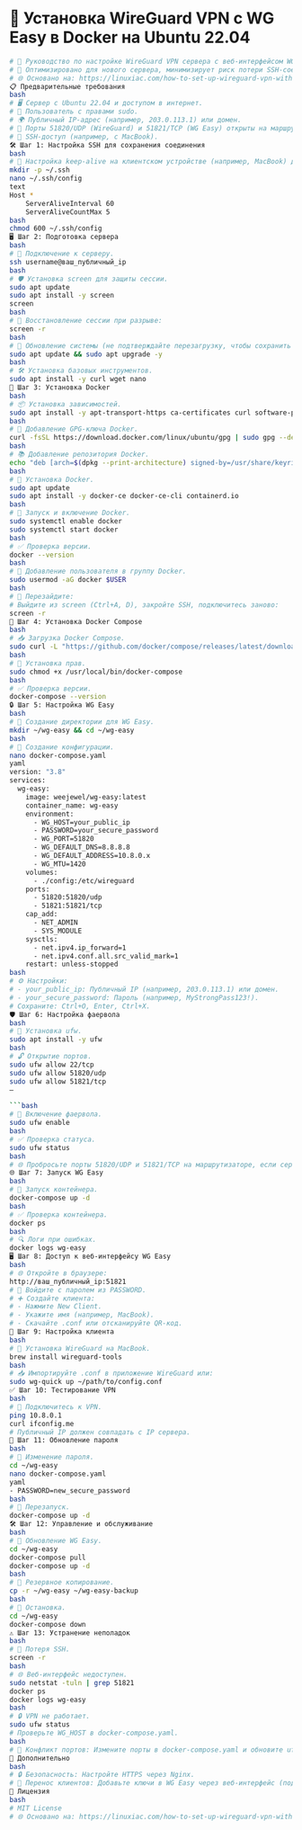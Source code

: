 # 🚀 Установка WireGuard VPN с WG Easy в Docker на Ubuntu 22.04

```bash
# 📝 Руководство по настройке WireGuard VPN сервера с веб-интерфейсом WG Easy на Ubuntu 22.04 в Docker.
# 🔐 Оптимизировано для нового сервера, минимизирует риск потери SSH-соединения.
# 🌐 Основано на: https://linuxiac.com/how-to-set-up-wireguard-vpn-with-docker/
📋 Предварительные требования
bash
# 🖥️ Сервер с Ubuntu 22.04 и доступом в интернет.
# 👤 Пользователь с правами sudo.
# 🌍 Публичный IP-адрес (например, 203.0.113.1) или домен.
# 🔌 Порты 51820/UDP (WireGuard) и 51821/TCP (WG Easy) открыты на маршрутизаторе/фаерволе.
# 📡 SSH-доступ (например, с MacBook).
🛠️ Шаг 1: Настройка SSH для сохранения соединения
bash
# 📡 Настройка keep-alive на клиентском устройстве (например, MacBook) для стабильного SSH.
mkdir -p ~/.ssh
nano ~/.ssh/config
text
Host *
    ServerAliveInterval 60
    ServerAliveCountMax 5
bash
chmod 600 ~/.ssh/config
🖥️ Шаг 2: Подготовка сервера
bash
# 🔗 Подключение к серверу.
ssh username@ваш_публичный_ip
bash
# 🛡️ Установка screen для защиты сессии.
sudo apt update
sudo apt install -y screen
screen
bash
# 🔄 Восстановление сессии при разрыве:
screen -r
bash
# 🔧 Обновление системы (не подтверждайте перезагрузку, чтобы сохранить SSH).
sudo apt update && sudo apt upgrade -y
bash
# 🛠️ Установка базовых инструментов.
sudo apt install -y curl wget nano
🐳 Шаг 3: Установка Docker
bash
# 📦 Установка зависимостей.
sudo apt install -y apt-transport-https ca-certificates curl software-properties-common
bash
# 🔑 Добавление GPG-ключа Docker.
curl -fsSL https://download.docker.com/linux/ubuntu/gpg | sudo gpg --dearmor -o /usr/share/keyrings/docker-archive-keyring.gpg
bash
# 📚 Добавление репозитория Docker.
echo "deb [arch=$(dpkg --print-architecture) signed-by=/usr/share/keyrings/docker-archive-keyring.gpg] https://download.docker.com/linux/ubuntu jammy stable" | sudo tee /etc/apt/sources.list.d/docker.list > /dev/null
bash
# 🐳 Установка Docker.
sudo apt update
sudo apt install -y docker-ce docker-ce-cli containerd.io
bash
# 🚀 Запуск и включение Docker.
sudo systemctl enable docker
sudo systemctl start docker
bash
# ✅ Проверка версии.
docker --version
bash
# 👤 Добавление пользователя в группу Docker.
sudo usermod -aG docker $USER
bash
# 🔄 Перезайдите:
# Выйдите из screen (Ctrl+A, D), закройте SSH, подключитесь заново:
screen -r
🧩 Шаг 4: Установка Docker Compose
bash
# 📥 Загрузка Docker Compose.
sudo curl -L "https://github.com/docker/compose/releases/latest/download/docker-compose-$(uname -s)-$(uname -m)" -o /usr/local/bin/docker-compose
bash
# 🔧 Установка прав.
sudo chmod +x /usr/local/bin/docker-compose
bash
# ✅ Проверка версии.
docker-compose --version
🔒 Шаг 5: Настройка WG Easy
bash
# 📂 Создание директории для WG Easy.
mkdir ~/wg-easy && cd ~/wg-easy
bash
# 📝 Создание конфигурации.
nano docker-compose.yaml
yaml
version: "3.8"
services:
  wg-easy:
    image: weejewel/wg-easy:latest
    container_name: wg-easy
    environment:
      - WG_HOST=your_public_ip
      - PASSWORD=your_secure_password
      - WG_PORT=51820
      - WG_DEFAULT_DNS=8.8.8.8
      - WG_DEFAULT_ADDRESS=10.8.0.x
      - WG_MTU=1420
    volumes:
      - ./config:/etc/wireguard
    ports:
      - 51820:51820/udp
      - 51821:51821/tcp
    cap_add:
      - NET_ADMIN
      - SYS_MODULE
    sysctls:
      - net.ipv4.ip_forward=1
      - net.ipv4.conf.all.src_valid_mark=1
    restart: unless-stopped
bash
# ⚙️ Настройки:
# - your_public_ip: Публичный IP (например, 203.0.113.1) или домен.
# - your_secure_password: Пароль (например, MyStrongPass123!).
# Сохраните: Ctrl+O, Enter, Ctrl+X.
🛡️ Шаг 6: Настройка фаервола
bash
# 🔧 Установка ufw.
sudo apt install -y ufw
bash
# 🔓 Открытие портов.
sudo ufw allow 22/tcp
sudo ufw allow 51820/udp
sudo ufw allow 51821/tcp
–

```bash
# 🚀 Включение фаервола.
sudo ufw enable
bash
# ✅ Проверка статуса.
sudo ufw status
bash
# 🌐 Пробросьте порты 51820/UDP и 51821/TCP на маршрутизаторе, если сервер за NAT.
🌐 Шаг 7: Запуск WG Easy
bash
# 🚀 Запуск контейнера.
docker-compose up -d
bash
# ✅ Проверка контейнера.
docker ps
bash
# 🔍 Логи при ошибках.
docker logs wg-easy
🖥️ Шаг 8: Доступ к веб-интерфейсу WG Easy
bash
# 🌐 Откройте в браузере:
http://ваш_публичный_ip:51821
# 🔐 Войдите с паролем из PASSWORD.
# ➕ Создайте клиента:
# - Нажмите New Client.
# - Укажите имя (например, MacBook).
# - Скачайте .conf или отсканируйте QR-код.
📱 Шаг 9: Настройка клиента
bash
# 📲 Установка WireGuard на MacBook.
brew install wireguard-tools
bash
# 📥 Импортируйте .conf в приложение WireGuard или:
sudo wg-quick up ~/path/to/config.conf
✅ Шаг 10: Тестирование VPN
bash
# 🔌 Подключитесь к VPN.
ping 10.8.0.1
curl ifconfig.me
# Публичный IP должен совпадать с IP сервера.
🔑 Шаг 11: Обновление пароля
bash
# 📝 Изменение пароля.
cd ~/wg-easy
nano docker-compose.yaml
yaml
- PASSWORD=new_secure_password
bash
# 🔄 Перезапуск.
docker-compose up -d
🛠️ Шаг 12: Управление и обслуживание
bash
# 🔄 Обновление WG Easy.
cd ~/wg-easy
docker-compose pull
docker-compose up -d
bash
# 💾 Резервное копирование.
cp -r ~/wg-easy ~/wg-easy-backup
bash
# 🛑 Остановка.
cd ~/wg-easy
docker-compose down
⚠️ Шаг 13: Устранение неполадок
bash
# 🔌 Потеря SSH.
screen -r
bash
# 🌐 Веб-интерфейс недоступен.
sudo netstat -tuln | grep 51821
docker ps
docker logs wg-easy
bash
# 🔒 VPN не работает.
sudo ufw status
# Проверьте WG_HOST в docker-compose.yaml.
bash
# 🔄 Конфликт портов: Измените порты в docker-compose.yaml и обновите ufw/маршрутизатор.
🔐 Дополнительно
bash
# 🔒 Безопасность: Настройте HTTPS через Nginx.
# 🔄 Перенос клиентов: Добавьте ключи в WG Easy через веб-интерфейс (подсеть 10.8.0.x).
📜 Лицензия
bash
# MIT License
# 🌐 Основано на: https://linuxiac.com/how-to-set-up-wireguard-vpn-with-docker/
